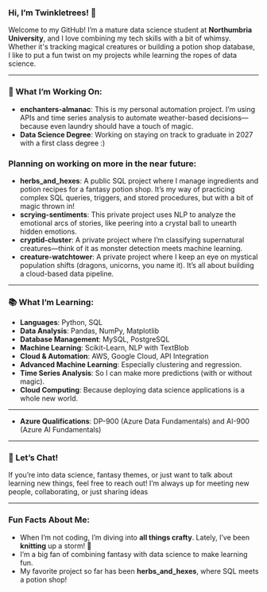 

### **Hi, I’m Twinkletrees!** 🌿

Welcome to my GitHub! I’m a mature data science student at **Northumbria University**, and I love combining my tech skills with a bit of whimsy. Whether it's tracking magical creatures or building a potion shop database, I like to put a fun twist on my projects while learning the ropes of data science.

---

### **🔮 What I’m Working On:**
- **enchanters-almanac**: This is my personal automation project. I’m using APIs and time series analysis to automate weather-based decisions—because even laundry should have a touch of magic.
- **Data Science Degree**: Working on staying on track to graduate in 2027 with a first class degree :)
### **Planning on working on more in the near future**:
- **herbs_and_hexes**: A public SQL project where I manage ingredients and potion recipes for a fantasy potion shop. It’s my way of practicing complex SQL queries, triggers, and stored procedures, but with a bit of magic thrown in!
- **scrying-sentiments**: This private project uses NLP to analyze the emotional arcs of stories, like peering into a crystal ball to unearth hidden emotions. 
- **cryptid-cluster**: A private project where I’m classifying supernatural creatures—think of it as monster detection meets machine learning.
- **creature-watchtower**: A private project where I keep an eye on mystical population shifts (dragons, unicorns, you name it). It’s all about building a cloud-based data pipeline.

---

### **📚 What I’m Learning**:
- **Languages**: Python, SQL
- **Data Analysis**: Pandas, NumPy, Matplotlib
- **Database Management**: MySQL, PostgreSQL
- **Machine Learning**: Scikit-Learn, NLP with TextBlob
- **Cloud & Automation**: AWS, Google Cloud, API Integration
- **Advanced Machine Learning**: Especially clustering and regression.
- **Time Series Analysis**: So I can make more predictions (with or without magic).
- **Cloud Computing**: Because deploying data science applications is a whole new world.
---
- **Azure Qualifications**: DP-900 (Azure Data Fundamentals) and AI-900 (Azure AI Fundamentals)
---

### **💬 Let’s Chat!**
If you’re into data science, fantasy themes, or just want to talk about learning new things, feel free to reach out! I’m always up for meeting new people, collaborating, or just sharing ideas

---

### **Fun Facts About Me**:
- When I’m not coding, I’m diving into **all things crafty**. Lately, I’ve been **knitting** up a storm! 🧶
- I’m a big fan of combining fantasy with data science to make learning fun.
- My favorite project so far has been **herbs_and_hexes**, where SQL meets a potion shop!


